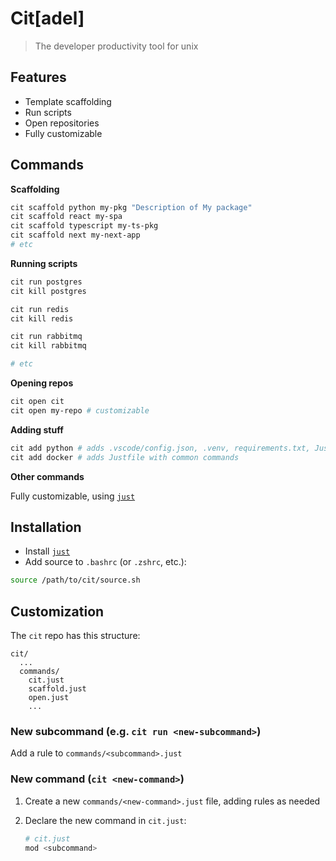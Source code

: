 # Cit[adel]

> The developer productivity tool for unix

## Features
- Template scaffolding
- Run scripts
- Open repositories
- Fully customizable

## Commands

**Scaffolding**

```bash
cit scaffold python my-pkg "Description of My package"
cit scaffold react my-spa
cit scaffold typescript my-ts-pkg
cit scaffold next my-next-app
# etc
```

**Running scripts**

```bash
cit run postgres
cit kill postgres

cit run redis
cit kill redis

cit run rabbitmq
cit kill rabbitmq

# etc
```

**Opening repos**

```bash
cit open cit
cit open my-repo # customizable
```

**Adding stuff**

```bash
cit add python # adds .vscode/config.json, .venv, requirements.txt, Justfile (with some commands)
cit add docker # adds Justfile with common commands
```

**Other commands**

Fully customizable, using [`just`](https://github.com/casey/just)

## Installation

- Install [`just`](https://just.systems/man/en/packages.html)
- Add source to `.bashrc` (or `.zshrc`, etc.):

```bash
source /path/to/cit/source.sh
```

## Customization

The `cit` repo has this structure:

```
cit/
  ...
  commands/
    cit.just
    scaffold.just
    open.just
    ...
```

### New subcommand (e.g. `cit run <new-subcommand>`)

Add a rule to `commands/<subcommand>.just`

### New command (`cit <new-command>`)

1. Create a new `commands/<new-command>.just` file, adding rules as needed
2. Declare the new command in `cit.just`:

    ```python
    # cit.just
    mod <subcommand>
    ```